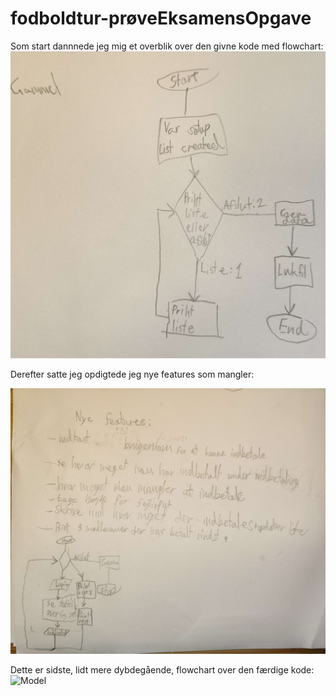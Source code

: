 # fodboldtur-prøveEksamensOpgave

Som start dannnede jeg mig et overblik over den givne kode med flowchart:
![Model](IMG_20240611_195628.jpg)


Derefter satte jeg opdigtede jeg nye features som mangler:

![Model](IMG_20240611_195636.jpg)



Dette er sidste, lidt mere dybdegående, flowchart over den færdige kode:
![Model]()
